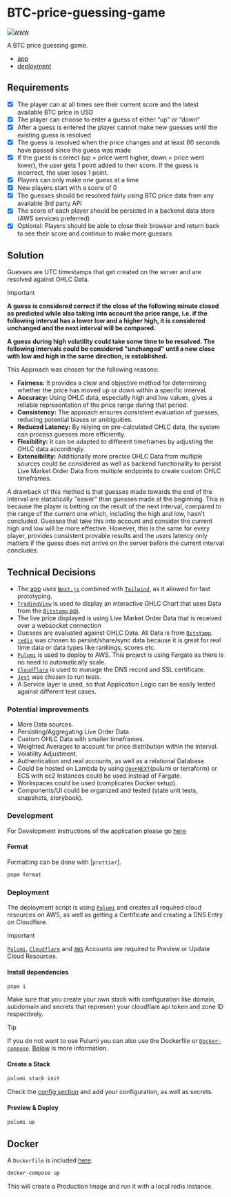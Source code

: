 # BTC-price-guessing-game

[![www](https://img.shields.io/badge/docs-online-green)](https://btc-game.nicozweifel.com/)

A BTC price guessing game.

- [app](/app)
- [deployment](index.ts)

## Requirements

- [x] The player can at all times see their current score and the latest available BTC price in USD
- [x] The player can choose to enter a guess of either “up” or “down“
- [x] After a guess is entered the player cannot make new guesses until the existing guess is resolved
- [x] The guess is resolved when the price changes and at least 60 seconds have passed since the guess was made
- [x] If the guess is correct (up = price went higher, down = price went lower), the user gets 1 point added to their score. If the guess is incorrect, the user loses 1 point.
- [x] Players can only make one guess at a time
- [x] New players start with a score of 0
- [x] The guesses should be resolved fairly using BTC price data from any available 3rd party API
- [x] The score of each player should be persisted in a backend data store (AWS services preferred)
- [x] Optional: Players should be able to close their browser and return back to see their score and continue to make more guesses

## Solution

Guesses are UTC timestamps that get created on the server and are resolved against OHLC Data.

> [!IMPORTANT]
> **A guess is considered correct if the close of the following minute closed as predicted while also taking into account the price range, i.e. if the following interval has a lower low and a higher high, it is considered unchanged and the next interval will be compared.**
>
> **A guess during high volatility could take some time to be resolved. The following intervals could be considered "unchanged" until a new close with low and high in the same direction, is established.**

This Approach was chosen for the following reasons:

- **Fairness:** It provides a clear and objective method for determining whether the price has moved up or down within a specific interval.
- **Accuracy:** Using OHLC data, especially high and low values, gives a reliable representation of the price range during that period.
- **Consistency:** The approach ensures consistent evaluation of guesses, reducing potential biases or ambiguities.
- **Reduced Latency:** By relying on pre-calculated OHLC data, the system can process guesses more efficiently.
- **Flexibility:** It can be adapted to different timeframes by adjusting the OHLC data accordingly.
- **Extensibility:** Additionally more precise OHLC Data from multiple sources could be considered as well as backend functionality to persist Live Market Order Data from multiple endpoints to create custom OHLC timeframes.

A drawback of this method is that guesses made towards the end of the interval are statistically "easier" than guesses made at the beginning. 
This is because the player is betting on the result of the next interval, compared to the range of the current one which, including the high and low, hasn't concluded.
Guesses that take this into account and consider the current high and low will be more effective.
However, this is the same for every player, provides consistent provable results and the users latency only matters if the guess does not arrive on the server before the current interval concludes.


## Technical Decisions

- The [app](/app) uses [`Next.js`](https://nextjs.org/) combined with [`Tailwind`](https://tailwindui.com/), as it allowed for fast prototyping.
- [`TradingView`](https://www.tradingview.com/widget/advanced-chart/) is used to display an interactive OHLC Chart that uses Data from the [`Bitstamp` api](https://www.bitstamp.net/api/).
- The live price displayed is using Live Market Order Data that is received over a websocket connection
- Guesses are evaluated against OHLC Data. All Data is from [`Bitstamp`](https://www.bitstamp.net/api/).
- [`redis`](https://redis.io/) was chosen to persist/share/sync data because it is great for real time data or data types like rankings, scores etc.
- [`Pulumi`](https://www.pulumi.com/docs/) is used to deploy to AWS. This project is using Fargate as there is no need to automatically scale. 
- [`Cloudflare`](https://www.cloudflare.com/) is used to manage the DNS record and SSL certificate.
- [`Jest`](https://jestjs.io/) was chosen to run tests. 
- A Service layer is used, so that Application Logic can be easily tested against different test cases.

### Potential improvements

- More Data sources.
- Persisting/Aggregating Live Order Data.
- Custom OHLC Data with smaller timeframes.
- Weighted Averages to account for price distribution within the interval.
- Volatility Adjustment.
- Authentication and real accounts, as well as a relational Database.
- Could be hosted on Lambda by using [`OpenNEXT`](https://open-next.js.org/)(pulumi or terraform) or ECS with ec2 Instances could be used instead of Fargate.
- Workspaces could be used (complicates Docker setup).
- Components/UI could be organized and tested (state unit tests, snapshots, storybook). 

### Development

For Development instructions of the application please go [here](/app/README.md)

#### Format

Formatting can be done with [`prettier`].

```bash
pnpm format
```

### Deployment

The deployment script is using [`Pulumi`](https://www.pulumi.com/docs/) and creates all required cloud resources on AWS, as well as getting a Certificate and creating a DNS Entry on Cloudflare.

> [!IMPORTANT]
> [`Pulumi`](https://www.pulumi.com/docs/), [`Cloudflare`](https://www.cloudflare.com/) and [`AWS`](https://aws.amazon.com/) Accounts are required to Preview or Update Cloud Resources.


#### Install dependencies
```
pnpm i
```

Make sure that you create your own stack with configuration like domain, subdomain and secrets that represent your cloudflare api token and zone ID respectively.

> [!TIP]  
> If you do not want to use Pulumi you can also use the Dockerfile or [`Docker-compose`](https://docs.docker.com/compose/). [Below](#Docker) is more information.

#### Create a Stack


```bash
pulumi stack init
```

Check the [config section](https://www.pulumi.com/docs/concepts/config/) and add your configuration, as well as secrets. 

#### Preview & Deploy

```bash
pulumi up
```

## Docker

A `Dockerfile` is included [here](/app/Dockerfile).


```bash
docker-compose up
```

This will create a Production Image and run it with a local redis instance.
